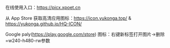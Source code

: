
在线使用入口：https://picx.xpoet.cn

从 App Store 获取高清应用图标：https://icon.yukonga.top/ &  https://yukonga.github.io/HQ-ICON/

Google paly(https://play.google.com/store) 图标：右键新标签打开图片→删除=w240-h480-rw参数
